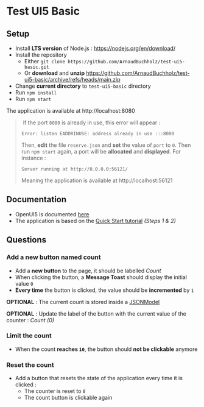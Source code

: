 # Test UI5 Basic

## Setup

* Install **LTS version** of Node.js : https://nodejs.org/en/download/
* Install the repository
  - Either `git clone https://github.com/ArnaudBuchholz/test-ui5-basic.git`
  - Or **download** and **unzip** https://github.com/ArnaudBuchholz/test-ui5-basic/archive/refs/heads/main.zip
* Change **current directory** to `test-ui5-basic` directory
* Run `npm install`
* Run `npm start`

The application is available at http://localhost:8080

> If the port `8080` is already in use, this error will appear :
> 
> ```Error: listen EADDRINUSE: address already in use :::8080```
> 
> Then, **edit** the file `reserve.json` and **set** the value of `port` to `0`. Then run `npm start` again, a port will be **allocated** and **displayed**. For instance :
> 
> ```Server running at http://0.0.0.0:56121/```
>
> Meaning the application is available at http://localhost:56121

## Documentation

* OpenUI5 is documented [here](https://openui5.hana.ondemand.com/topic)
* The application is based on the [Quick Start
tutorial](https://openui5.hana.ondemand.com/topic/592f36fd077b45349a67dcb3efb46ab1) *(Steps 1 & 2)*

## Questions

### Add a new button named count

* Add a **new button** to the page, it should be labelled *Count*
* When clicking the button, a **Message Toast** should display the initial value `0`
* **Every time** the button is clicked, the value should be **incremented** by `1`

**OPTIONAL** : The current count is stored inside a [JSONModel](https://openui5.hana.ondemand.com/api/sap.ui.model.json.JSONModel)

**OPTIONAL** : Update the label of the button with the current value of the counter : *Count (0)* 

### Limit the count

* When the count **reaches `10`**, the button should **not be clickable** anymore

### Reset the count

* Add a button that resets the state of the application every time it is clicked :
  - The counter is reset to `0`
  - The count button is clickable again